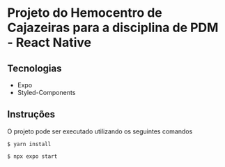 # Projeto do Hemocentro de Cajazeiras para a disciplina de PDM - React Native

## Tecnologias
* Expo
* Styled-Components

## Instruções
O projeto pode ser executado utilizando os seguintes comandos
    
    $ yarn install

    $ npx expo start
    